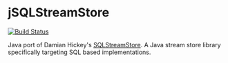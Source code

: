 # jSQLStreamStore

[![Build Status](https://travis-ci.org/seancarroll/jSQLStreamStore.svg?branch=master)](https://travis-ci.org/seancarroll/jSQLStreamStore)

Java port of Damian Hickey's [SQLStreamStore](https://github.com/SQLStreamStore/SQLStreamStore).
A Java stream store library specifically targeting SQL based implementations. 

